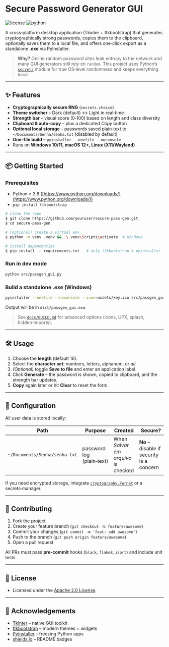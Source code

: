 # Secure Password Generator GUI

![license](https://img.shields.io/badge/license-Apache%202.0-blue.svg) ![python](https://img.shields.io/badge/python-3.8%2B-blue)

A cross‑platform desktop application (Tkinter + ttkbootstrap) that generates cryptographically strong passwords, copies them to the clipboard, optionally saves them to a local file, and offers one‑click export as a standalone **.exe** via PyInstaller.

> **Why?** Online random‑password sites leak entropy to the network and many GUI generators still rely on `random`. This project uses Pythonʼs [`secrets`](https://docs.python.org/3/library/secrets.html) module for true OS‑level randomness and keeps everything local.

---

## ✨ Features

* **Cryptographically secure RNG** (`secrets.choice`)
* **Theme switcher** – Dark (default) ↔ Light in real‑time
* **Strength bar** – visual score (0‑100) based on length and class diversity
* **Clipboard & auto‑copy** – plus a dedicated *Copy* button
* **Optional local storage** – passwords saved plain‑text to `~/Documents/Senha/senha.txt` (disabled by default)
* **One‑file build** – `pyinstaller --onefile --noconsole`
* Runs on **Windows 10/11, macOS 12+, Linux (X11/Wayland)**

---

## 📦 Getting Started

### Prerequisites

* Python ≥ 3.8 ([https://www.python.org/downloads/](https://www.python.org/downloads/))
* `pip install ttkbootstrap`

```bash
# clone the repo
$ git clone https://github.com/youruser/secure-pass-gen.git
$ cd secure-pass-gen

# (optional) create a virtual env
$ python -m venv .venv && .\.venv\Scripts\activate  # Windows

# install dependencies
$ pip install -r requirements.txt   # only ttkbootstrap + pyinstaller for build
```

### Run in dev mode

```bash
python src/passgen_gui.py
```

### Build a standalone *.exe* (Windows)

```bash
pyinstaller --onefile --noconsole --icon=assets/key.ico src/passgen_gui.py
```

Output will be in `dist/passgen_gui.exe`.

> See [`docs/BUILD.md`](docs/BUILD.md) for advanced options (icons, UPX, splash, hidden‑imports).

---

## 🛠️ Usage

1. Choose the **length** (default 16).
2. Select the **character set**: numbers, letters, alphanum, or *all*.
3. *(Optional)* toggle **Save to file** and enter an application label.
4. Click **Generate** – the password is shown, copied to clipboard, and the strength bar updates.
5. **Copy** again later or hit **Clear** to reset the form.

---

## 🔧 Configuration

All user data is stored locally:

| Path                          | Purpose                   | Created                             |  Secure?                                  |
| ----------------------------- | ------------------------- | ----------------------------------- | ----------------------------------------- |
| `~/Documents/Senha/senha.txt` | password log (plain‑text) | When *Salvar em arquivo* is checked | **No** – disable if security is a concern |

If you need encrypted storage, integrate [`cryptography.Fernet`](https://cryptography.io/) or a secrets‑manager.

---

## 🤝 Contributing

1. Fork the project
2. Create your feature branch (`git checkout -b feature/awesome`)
3. Commit your changes (`git commit -m 'feat: add awesome'`)
4. Push to the branch (`git push origin feature/awesome`)
5. Open a pull request

All PRs must pass **pre‑commit** hooks (`black`, `flake8`, `isort`) and include unit tests.

---

## 📜 License

- Licensed under the [Apache 2.0 License](LICENSE).
---

## 🙏 Acknowledgements

* [Tkinter](https://docs.python.org/3/library/tkinter.html) – native GUI toolkit
* [ttkbootstrap](https://github.com/israel-dryer/ttkbootstrap) – modern themes + widgets
* [PyInstaller](https://www.pyinstaller.org/) – freezing Python apps
* [shields.io](https://shields.io/) – README badges
